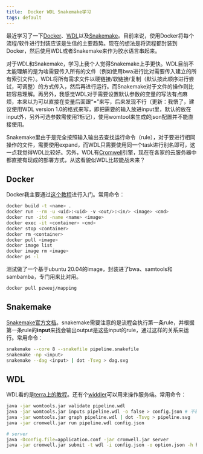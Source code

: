 ```yaml
---
title:  Docker WDL Snakemake学习
tags: default
---
```



最近学习了一下[Docker](https://www.docker.com/)、[WDL](https://openwdl.org/)以及[Snakemake](https://snakemake.github.io/)。目前来说，使用Docker将每个流程/软件进行封装应该是生信的主要趋势。现在的想法是将流程都封装到Docker，然后使用WDL或者Snakemake来作为胶水语言串起来。

对于WDL和Snakemake，学习上我个人觉得Snakemake上手更快。WDL目前不太能理解的是为啥需要传入所有的文件（例如使用bwa进行比对需要传入建立的所有索引文件）。WDL将所有需求文件以硬链接/软链接/复制（默认按此顺序进行尝试，可调整）的方式传入，然后再进行运行。而Snakemake对于文件的操作则比较容易理解。再另外，我感觉WDL对于需要设置默认参数的变量的写法有点麻烦，本来以为可以直接在变量后面跟“=”来写，后来发现不行（更新：我悟了，建议使用WDL version 1.0的格式来写，即把需要的输入放进input里，默认的放在input外，另外可选参数需使用?标记），使用womtool来生成的json配置并不能直接使用。

Snakemake里由于是完全按照输入输出去查找运行命令（rule），对于要进行相同操作的文件，需要使用expand，而WDL只需要使用同一个task进行别名即可，这一点我觉得WDL比较好。另外，WDL有[Cromwell](https://github.com/broadinstitute/cromwell)引擎，现在在各家的云服务器中都直接有现成的部署方式，从这看貌似WDL比较能战未来？

## Docker
Docker我主要通过[这个教程](https://yeasy.gitbook.io/docker_practice/)进行入门。常用命令：

```bash
docker build -t <name> .
docker run --rm -u <uid>:<uid> -v <out/>:<in/> <image> <cmd>
docker run -itd -name <name> <image>
docker exec -it <container> <cmd>
docker stop <container>
docker rm <container>
docker pull <image>
docker image list
docker image rm <image>
docker ps -l
```

测试做了一个基于ubuntu 20.04的image，封装进了bwa、samtools和sambamba，专门用来比对用。
```bash
docker pull pzweuj/mapping
```

## Snakemake
[Snakemake官方文档](https://snakemake.readthedocs.io/en/stable/)。snakemake需要注意的是流程会执行第一条rule，并根据第一条rule的**input**来找会输出output是这些input的rule，通过这样的关系来运行。常用命令：

```bash
snakemake --core 8 --snakefile pipeline.snakefile
snakemake -np <input>
snakemake --dag <input> | dot -Tsvg > dag.svg
```


## WDL
WDL看的是[terra上的教程](https://support.terra.bio/hc/en-us/sections/360007347652-WDL-Tutorials)。还有个[widdler](https://github.com/broadinstitute/widdler)可以用来操作服务端。常用命令：

```bash
java -jar womtools.jar validate pipeline.wdl
java -jar womtools.jar inputs pipeline.wdl -o false > config.json # 不输出可选参数到json
java -jar womtools.jar graph pipeline.wdl | dot -Tsvg > pipeline.svg
java -jar cromwell.jar run pipeline.wdl config.json

# server
java -Dconfig.file=application.conf -jar cromwell.jar server
java -jar cromwell.jar submit -t wdl -i config.json -o option.json -h http://localhost:8000
```
